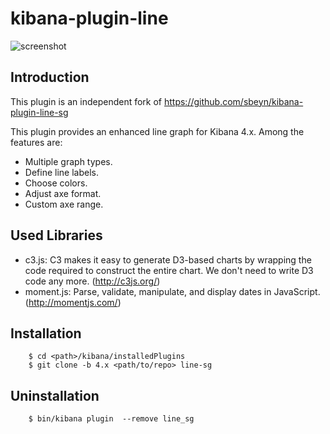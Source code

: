 
kibana-plugin-line
==================

![screenshot](./screenshot.png)

Introduction
-------------

This plugin is an independent fork of https://github.com/sbeyn/kibana-plugin-line-sg

This plugin provides an enhanced line graph for Kibana 4.x. Among the features are:

* Multiple graph types.
* Define line labels.
* Choose colors.
* Adjust axe format.
* Custom axe range.

Used Libraries
--------------
* c3.js: C3 makes it easy to generate D3-based charts by wrapping the code required to construct the entire chart. We don't need to write D3 code any more. (http://c3js.org/)
* moment.js: Parse, validate, manipulate, and display dates in JavaScript.(http://momentjs.com/)

Installation
------------

```
	$ cd <path>/kibana/installedPlugins
	$ git clone -b 4.x <path/to/repo> line-sg
```


Uninstallation
--------------

```
	$ bin/kibana plugin  --remove line_sg
```
